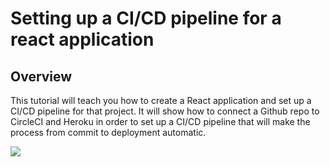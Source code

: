 # Setting up a CI/CD pipeline for a react application

## Overview

This tutorial will teach you how to create a React application and set up a CI/CD pipeline for that project. It will show how to connect a Github repo to CircleCI and Heroku in order to set up a CI/CD pipeline that will make the process from commit to deployment automatic.

![](https://github.com/ElliotDoak/complex-locket/workflows/CI/badge.svg)
